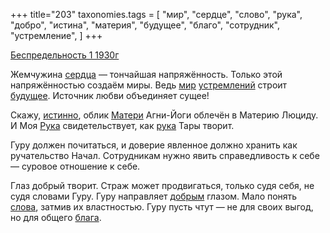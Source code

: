 +++
title="203"
taxonomies.tags = [
 "мир",
 "сердце",
 "слово",
 "рука",
 "добро",
 "истина",
 "материя",
 "будущее",
 "благо",
 "сотрудник",
 "устремление",
]
+++

[Беспредельность 1 1930г](/agni/1930)

Жемчужина [сердца](/tags/сердце) — тончайшая напряжённость. Только этой напряжённостью создаём миры. Ведь [мир](/tags/мир) [устремлений](/tags/устремление) строит [будущее](/tags/будущее). Источник любви объединяет сущее!   

Скажу, [истинно](/tags/истина), облик [Матери](/tags/материя) Агни-Йоги облечён в Материю Люциду. И Моя [Рука](/tags/[рука](/tags/рука)) свидетельствует, как [рука](/tags/рука) Тары творит.   

Гуру должен почитаться, и доверие явленное должно хранить как ручательство Начал. Сотрудникам нужно явить справедливость к себе — суровое отношение к себе.   

Глаз добрый творит. Страж может продвигаться, только судя себя, не судя словами Гуру. Гуру направляет [добрым](/tags/добро) глазом. Мало понять [слова](/tags/слово), затмив их властностью. Гуру пусть чтут — не для своих выгод, но для общего [блага](/tags/благо).